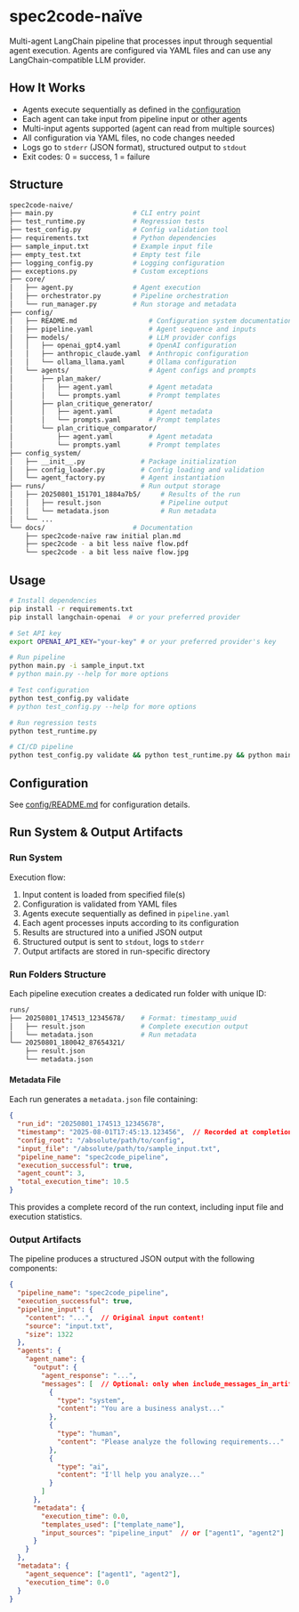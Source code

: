 # spec2code-naïve

Multi-agent LangChain pipeline that processes input through sequential agent execution. Agents are configured via YAML files and can use any LangChain-compatible LLM provider.

## How It Works

- Agents execute sequentially as defined in the [configuration](config/README.md)
- Each agent can take input from pipeline input or other agents
- Multi-input agents supported (agent can read from multiple sources)
- All configuration via YAML files, no code changes needed
- Logs go to `stderr` (JSON format), structured output to `stdout`
- Exit codes: 0 = success, 1 = failure

## Structure

```bash
spec2code-naive/
├── main.py                    # CLI entry point
├── test_runtime.py            # Regression tests
├── test_config.py             # Config validation tool
├── requirements.txt           # Python dependencies
├── sample_input.txt           # Example input file
├── empty_test.txt             # Empty test file
├── logging_config.py          # Logging configuration
├── exceptions.py              # Custom exceptions
├── core/
│   ├── agent.py               # Agent execution
│   ├── orchestrator.py        # Pipeline orchestration
│   └── run_manager.py         # Run storage and metadata
├── config/
│   ├── README.md                  # Configuration system documentation
│   ├── pipeline.yaml              # Agent sequence and inputs
│   ├── models/                    # LLM provider configs
│   │   ├── openai_gpt4.yaml       # OpenAI configuration
│   │   ├── anthropic_claude.yaml  # Anthropic configuration
│   │   └── ollama_llama.yaml      # Ollama configuration
│   └── agents/                    # Agent configs and prompts
│       ├── plan_maker/
│       │   ├── agent.yaml         # Agent metadata
│       │   └── prompts.yaml       # Prompt templates
│       ├── plan_critique_generator/
│       │   ├── agent.yaml         # Agent metadata
│       │   └── prompts.yaml       # Prompt templates
│       └── plan_critique_comparator/
│           ├── agent.yaml         # Agent metadata
│           └── prompts.yaml       # Prompt templates
├── config_system/
│   ├── __init__.py              # Package initialization
│   ├── config_loader.py         # Config loading and validation
│   └── agent_factory.py         # Agent instantiation
├── runs/                        # Run output storage
│   ├── 20250801_151701_1884a7b5/     # Results of the run
│   │   ├── result.json               # Pipeline output
│   │   └── metadata.json             # Run metadata
│   └── ...
└── docs/                      # Documentation
    ├── spec2code-naïve raw initial plan.md
    ├── spec2code - a bit less naïve flow.pdf
    └── spec2code - a bit less naïve flow.jpg
```

## Usage

```bash
# Install dependencies
pip install -r requirements.txt
pip install langchain-openai  # or your preferred provider

# Set API key
export OPENAI_API_KEY="your-key" # or your preferred provider's key

# Run pipeline
python main.py -i sample_input.txt
# python main.py --help for more options

# Test configuration
python test_config.py validate
# python test_config.py --help for more options

# Run regression tests
python test_runtime.py

# CI/CD pipeline
python test_config.py validate && python test_runtime.py && python main.py -i input.txt
```

## Configuration

See [config/README.md](config/README.md) for configuration details.

## Run System & Output Artifacts

### Run System

Execution flow:
1. Input content is loaded from specified file(s)
2. Configuration is validated from YAML files
3. Agents execute sequentially as defined in `pipeline.yaml`
4. Each agent processes inputs according to its configuration
5. Results are structured into a unified JSON output
6. Structured output is sent to `stdout`, logs to `stderr`
7. Output artifacts are stored in run-specific directory

### Run Folders Structure

Each pipeline execution creates a dedicated run folder with unique ID:

```bash
runs/
├── 20250801_174513_12345678/    # Format: timestamp_uuid
│   ├── result.json              # Complete execution output
│   └── metadata.json            # Run metadata
└── 20250801_180042_87654321/
    ├── result.json
    └── metadata.json
```

#### Metadata File

Each run generates a `metadata.json` file containing:

```json
{
  "run_id": "20250801_174513_12345678",
  "timestamp": "2025-08-01T17:45:13.123456",  // Recorded at completion time
  "config_root": "/absolute/path/to/config",
  "input_file": "/absolute/path/to/sample_input.txt",
  "pipeline_name": "spec2code_pipeline",
  "execution_successful": true,
  "agent_count": 3,
  "total_execution_time": 10.5
}
```

This provides a complete record of the run context, including input file and execution statistics.

### Output Artifacts

The pipeline produces a structured JSON output with the following components:

```json
{
  "pipeline_name": "spec2code_pipeline",
  "execution_successful": true,
  "pipeline_input": {
    "content": "...",  // Original input content!
    "source": "input.txt",
    "size": 1322
  },
  "agents": {
    "agent_name": {
      "output": { 
        "agent_response": "...",
        "messages": [  // Optional: only when include_messages_in_artifacts: true
          {
            "type": "system",
            "content": "You are a business analyst..."
          },
          {
            "type": "human", 
            "content": "Please analyze the following requirements..."
          },
          {
            "type": "ai",
            "content": "I'll help you analyze..."
          }
        ]
      },
      "metadata": {
        "execution_time": 0.0,
        "templates_used": ["template_name"],
        "input_sources": "pipeline_input"  // or ["agent1", "agent2"]
      }
    }
  },
  "metadata": {
    "agent_sequence": ["agent1", "agent2"],
    "execution_time": 0.0
  }
}
```
